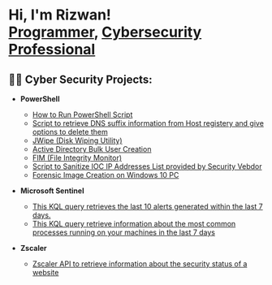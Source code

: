<h1>Hi, I'm Rizwan! <br/><a href="https://github.com/shaikhr1">Programmer</a>, <a href="https://www.linkedin.com/in/rizwan1325/">Cybersecurity Professional</a> 

<h2>👨‍💻 Cyber Security Projects:</h2>

- <b>PowerShell</b>
    - [How to Run PowerShell Script](https://github.com/shaikhr1/How-to-Run-PowerShell-Scripts)
    - [Script to retrieve DNS suffix information from Host registery and give options to delete them](https://github.com/shaikhr1/dns-suffix-retireval-script)
    - [JWipe (Disk Wiping Utility)](https://github.com/shaikhr1/JWipe-Disk-Sanitization)
    - [Active Directory Bulk User Creation](https://github.com/shaikhr1/ADBulkuserCreationPS)
    - [FIM (File Integrity Monitor)](https://github.com/shaikhr1/File-Integrity-Monitor)
    - [Script to Sanitize IOC IP Addresses List provided by Security Vebdor](https://github.com/shaikhr1/Sanitized-IOC-IP-List-)
    - [Forensic Image Creation on Windows 10 PC](https://github.com/shaikhr1/Forensic-Image-Creation)
    
- <b>Microsoft Sentinel</b>
    - [This KQL query retrieves the last 10 alerts generated within the last 7 days.](https://github.com/shaikhr1/alerts_query.kql)
    - [This KQL query retrieve information about the most common processes running on your machines in the last 7 days](https://github.com/shaikhr1/common-processes-)
- <b>Zscaler</b>
    - [ Zscaler API to retrieve information about the security status of a website](https://github.com/shaikhr1/zscaler-api-demo)
